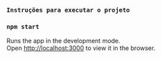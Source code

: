 ### `Instruções para executar o projeto`

### `npm start`

Runs the app in the development mode.\
Open [http://localhost:3000](http://localhost:3000) to view it in the browser.
